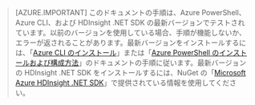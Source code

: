 > [AZURE.IMPORTANT] このドキュメントの手順は、Azure PowerShell、Azure CLI、および HDInsight .NET SDK の最新バージョンでテストされています。以前のバージョンを使用している場合、手順が機能しないか、エラーが返されることがあります。最新バージョンをインストールするには、「[Azure CLI のインストール](../articles/xplat-cli-install.md)」または「[Azure PowerShell のインストールおよび構成方法](../articles/powershell-install-configure.md)」のドキュメントの手順に従います。最新バージョンの HDInsight .NET SDK をインストールするには、NuGet の「[Microsoft Azure HDInsight .NET SDK](https://www.nuget.org/packages/Microsoft.WindowsAzure.Management.HDInsight/)」で提供されている情報を使用してください。

<!---HONumber=AcomDC_0427_2016-->